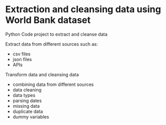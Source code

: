 # Extraction and cleansing data using World Bank dataset
Python Code project to extract and cleanse data

Extract data from different sources such as:
- csv files
- json files
- APIs

Transform data and cleansing data
- combining data from different sources
- data cleaning
- data types
- parsing dates
- missing data
- duplicate data
- dummy variables

